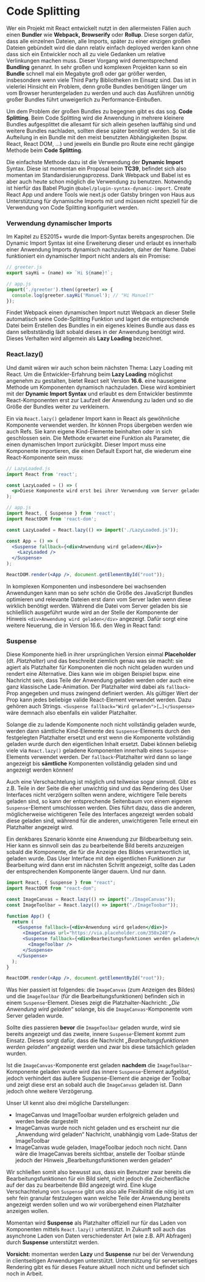 # Code Splitting

Wer ein Projekt mit React entwickelt nutzt in den allermeisten Fällen auch einen **Bundler** wie **Webpack,** **Browserify** oder **Rollup**. Diese sorgen dafür, dass alle einzelnen Dateien, alle Imports, später zu einer einzigen großen Dateien gebündelt wird die dann relativ einfach deployed werden kann ohne dass sich ein Entwickler noch all zu viele Gedanken um relative Verlinkungen machen muss. Dieser Vorgang wird dementsprechend **Bundling** genannt. In sehr großen und komplexen Projekten kann so ein **Bundle** schnell mal ein Megabyte groß oder gar größer werden, insbesondere wenn viele Third Party Bibliotheken im Einsatz sind. Das ist in vielerlei Hinsicht ein Problem, denn große Bundles benötigen länger um vom Browser heruntergeladen zu werden und auch das Ausführen unnötig großer Bundles führt unweigerlich zu Performance-Einbußen.

Um dem Problem der großen Bundles zu begegnen gibt es das sog. **Code Splitting**. Beim Code Splitting wird die Anwendung in mehrere kleinere Bundles aufgesplittet die allesamt für sich allein gesehen lauffähig sind und weitere Bundles nachladen, sollten diese später benötigt werden. So ist die Aufteilung in ein Bundle mit den meist benutzten Abhängigkeiten \(bspw. React, React DOM, ...\) und jeweils ein Bundle pro Route eine recht gängige Methode beim **Code Splitting**.

Die einfachste Methode dazu ist die Verwendung der **Dynamic Import** Syntax. Diese ist momentan ein Proposal beim **TC39**, befindet sich also momentan im Standardisierungsprozess. Dank Webpack und Babel ist es aber auch heute schon möglich die Verwendung zu benutzen. Notwendig ist hierfür das Babel Plugin `@babel/plugin-syntax-dynamic-import`. Create React App und andere Tools wie next.js oder Gatsby bringen von Haus aus Unterstützung für dynamische Imports mit und müssen nicht speziell für die Verwendung von Code Splitting konfiguriert werden.

### Verwendung dynamischer Imports

Im Kapitel zu ES2015+ wurde die Import-Syntax bereits angesprochen. Die Dynamic Import Syntax ist eine Erweiterung dieser und erlaubt es innerhalb einer Anwendung Imports dynamisch nachzuladen, daher der Name. Dabei funktioniert ein dynamischer Import nicht anders als ein Promise:

```jsx
// greeter.js
export sayHi = (name) => `Hi ${name}!`;
```

```jsx
// app.js
import('./greeter').then((greeter) => {
  console.log(greeter.sayHi('Manuel'); // "Hi Manuel!"
});
```

Findet Webpack einen dynamischen Import nutzt Webpack an dieser Stelle automatisch seine Code-Splitting Funktion und lagert die entsprechende Datei beim Erstellen des Bundles in ein eigenes kleines Bundle aus dass es dann selbstständig lädt sobald dieses in der Anwendung benötigt wird. Dieses Verhalten wird allgemein als **Lazy Loading** bezeichnet.

### React.lazy\(\)

Und damit wären wir auch schon beim nächsten Thema: Lazy Loading mit React. Um die Entwickler-Erfahrung beim **Lazy Loading** möglichst angenehm zu gestalten, bietet React seit Version **16.6.** eine hauseigene Methode um Komponenten dynamisch nachzuladen. Diese wird kombiniert mit der **Dynamic Import Syntax** und erlaubt es dem Entwickler bestimmte React-Komponenten erst zur Laufzeit der Anwendung zu laden und so die Größe der Bundles weiter zu verkleinern. 

Ein via `React.lazy()` geladener Import kann in React als gewöhnliche Komponente verwendet werden. Ihr können Props übergeben werden wie auch Refs. Sie kann eigene Kind-Elemente beinhalten oder in sich geschlossen sein. Die Methode erwartet eine Funktion als Parameter, die einen dynamischen Import zurückgibt. Dieser Import muss eine Komponente importieren, die einen Default Export hat, die wiederum eine React-Komponente sein muss:

```jsx
// LazyLoaded.js
import React from 'react';

const LazyLoaded = () => (
  <p>Diese Komponente wird erst bei ihrer Verwendung vom Server geladen</p>
);
```

```jsx
// app.js
import React, { Suspense } from 'react';
import ReactDOM from 'react-dom';

const LazyLoaded = React.lazy(() => import('./LazyLoaded.js'));

const App = () => (
  <Suspense fallback={<div>Anwendung wird geladen</div>}>
    <LazyLoaded />
  </Suspense>
);

ReactDOM.render(<App />, document.getElementById("root"));
```

In komplexen Komponenten und insbesondere bei wachsenden Anwendungen kann man so sehr schön die Größe des JavaScript Bundles optimieren und relevante Dateien erst dann vom Server laden wenn diese wirklich benötigt werden. Während die Datei vom Server geladen bis sie schließlich ausgeführt wurde wird an der Stelle der Komponente der Hinweis `<div>Anwendung wird geladen</div>` angezeigt. Dafür sorgt eine weitere Neuerung, die in Version 16.6. den Weg in React fand:

### Suspense

Diese Komponente hieß in ihrer ursprünglichen Version einmal **Placeholder** \(dt. _Platzhalter_\) und das beschreibt ziemlich genau was sie macht: sie agiert als Platzhalter für Komponenten die noch nicht geladen wurden und rendert eine Alternative. Dies kann wie im obigen Beispiel bspw. eine Nachricht sein, dass Teile der Anwendung geladen werden oder auch eine ganz klassische Lade-Animation. Der Platzhalter wird dabei als `fallback`-Prop angegeben und muss zwingend definiert werden. Als gültiger Wert der Prop kann jedes beliebige valide React-Element verwendet werden. Dazu gehören auch Strings. `<Suspense fallback="Wird geladen">[…]</Suspense>` wäre demnach also ebenfalls ein valider Platzhalter.

Solange die zu ladende Komponente noch nicht vollständig geladen wurde, werden dann sämtliche Kind-Elemente des `Suspense`-Elements durch den festgelegten Platzhalter ersetzt und erst wenn die Komponente vollständig geladen wurde durch den eigentlichen Inhalt ersetzt. Dabei können beliebig viele via `React.lazy()` geladene Komponenten innerhalb eines `Suspense`-Elements verwendet werden. Der `fallback`-Platzhalter wird dann so lange angezeigt bis **sämtliche** Komponenten vollständig geladen sind und angezeigt werden können!

Auch eine Verschachtelung ist möglich und teilweise sogar sinnvoll. Gibt es z.B. Teile in der Seite die eher unwichtig sind und das Rendering des User Interfaces nicht verzögern sollten wenn andere, wichtigere Teile bereits geladen sind, so kann der entsprechende Seitenbaum von einem eigenen `Suspense`-Element umschlossen werden. Dies führt dazu, dass die anderen, möglicherweise wichtigeren Teile des Interfaces angezeigt werden sobald diese geladen sind, während für die anderen, unwichtigeren Teile erneut ein Platzhalter angezeigt wird.

Ein denkbares Szenario könnte eine Anwendung zur Bildbearbeitung sein. Hier kann es sinnvoll sein das zu bearbeitende Bild bereits anzuzeigen sobald die Komponente, die für die Anzeige des Bildes verantwortlich ist, geladen wurde. Das User Interface mit den eigentlichen Funktionen zur Bearbeitung wird dann erst im nächsten Schritt angezeigt, sollte das Laden der entsprechenden Komponente länger dauern. Und nur dann.

```jsx
import React, { Suspense } from "react";
import ReactDOM from "react-dom";

const ImageCanvas = React.lazy(() => import("./ImageCanvas"));
const ImageToolbar = React.lazy(() => import("./ImageToobar"));

function App() {
  return (
    <Suspense fallback={<div>Anwendung wird geladen</div>}>
      <ImageCanvas url="https://via.placeholder.com/350x240"/>
      <Suspense fallback={<div>Bearbeitungsfunktionen werden geladen</div>}>
        <ImageToolbar />
      </Suspense>
    </Suspense>
  );
}

ReactDOM.render(<App />, document.getElementById("root"));

```

Was hier passiert ist folgendes: die `ImageCanvas` \(zum Anzeigen des Bildes\) und die `ImageToolbar` \(für die Bearbeitungsfunktionen\) befinden sich in einem `Suspense`-Element. Dieses zeigt die Platzhalter-Nachricht: _„Die Anwendung wird geladen“_  solange, bis die `ImageCanvas`-Komponente vom Server geladen wurde. 

Sollte dies passieren **bevor** die `ImageToolbar` geladen wurde, wird sie bereits angezeigt und das zweite, innere `Suspense`-Element kommt zum Einsatz. Dieses sorgt dafür, dass die Nachricht _„Bearbeitungsfunktionen werden geladen“_ angezeigt werden und zwar bis diese tatsächlich geladen wurden.

Ist die `ImageCanvas`-Komponente erst geladen **nachdem** die `ImageToolbar`-Komponente geladen wurde wird das innere `Suspense`-Element aufgelöst, jedoch verhindert das äußere Suspense-Element die anzeige der Toolbar und zeigt diese erst an sobald auch die `ImageCanvas` geladen ist. Dann jedoch ohne weitere Verzögerung.

Unser UI kennt also drei mögliche Darstellungen:

* ImageCanvas und ImageToolbar wurden erfolgreich geladen und werden beide dargestellt
* ImageCanvas wurde noch nicht geladen und es erscheint nur die „Anwendung wird geladen“ Nachricht, unabhängig vom Lade-Status der ImageToolbar
* ImageCanvas wude geladen, ImageToolbar jedoch noch nicht. Dann wäre die ImageCanvas bereits sichtbar, anstelle der Toolbar stünde jedoch der Hinweis „Bearbeitungsfunktionen werden geladen“

Wir schließen somit also bewusst aus, dass ein Benutzer zwar bereits die Bearbeitungsfunktionen für ein Bild sieht, nicht jedoch die Zeichenfläche auf der das zu bearbeitende Bild angezeigt wird. Eine kluge Verschachtelung von `Suspense` gibt uns also alle Flexibilität die nötig ist um sehr fein granular festzulegen wann welche Teile der Anwendung bereits angezeigt werden sollen und wo wir vorübergehend einen Platzhalter anzeigen wollen.

Momentan wird **Suspense** als Platzhalter offiziell nur für das Laden von Komponenten mittels `React.lazy()` unterstützt. In Zukunft soll auch das asynchrone Laden von Daten verschiedenster Art \(wie z.B. API Abfragen\) durch **Suspense** unterstützt werden.

**Vorsicht:** momentan werden **Lazy** und **Suspense** nur bei der Verwendung in clientseitigen Anwendungen unterstützt. Unterstützung für serverseitiges Rendering gibt es für dieses Feature aktuell noch nicht und befindet sich noch in Arbeit.

